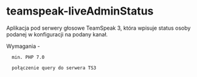 # teamspeak-liveAdminStatus

Aplikacja pod serwery głosowe TeamSpeak 3, która wpisuje status osoby podanej w konfiguracji na podany kanał.

Wymagania -

      min. PHP 7.0
  
      połączenie query do serwera TS3
